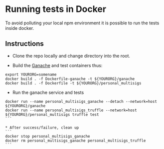 # Running tests in Docker #

To avoid polluting your local npm environment it is possible to run the tests
inside docker.

## Instructions ##

* Clone the repo locally and change directory into the root.

* Build the [Ganache](https://github.com/trufflesuite/ganache-cli) and test 
containers thus:
```
export YOURORG=somename
docker build . -f Dockerfile-ganache -t ${YOURORG}/ganache
docker build . -f Dockerfile -t ${YOURORG}/personal_multisigs
```

* Run the ganache service and tests
````
docker run --name personal_multisigs_ganache --detach --network=host ${YOURORG}/ganache
docker run --name personal_multisigs_truffle --network=host ${YOURORG}/personal_multisigs truffle test
```

* After success/failure, clean up
```
docker stop personal_multisigs_ganache
docker rm personal_multisigs_ganache personal_multisigs_truffle
```
